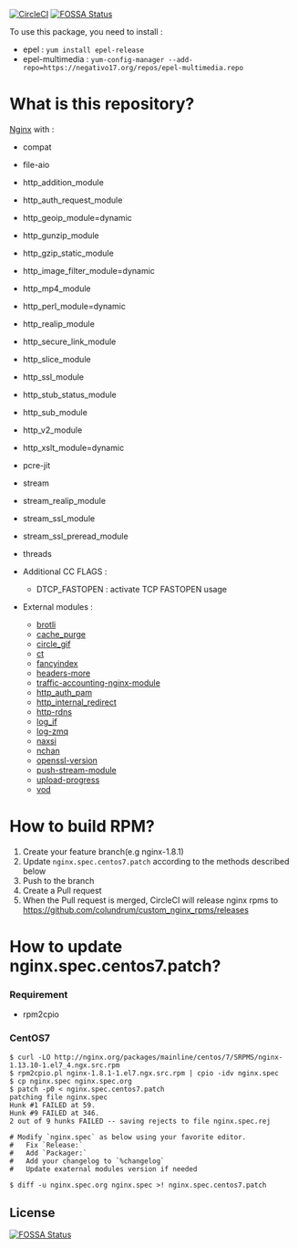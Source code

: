 [![CircleCI](https://circleci.com/gh/colundrum/custom_nginx_rpms.svg?style=svg)](https://circleci.com/gh/colundrum/custom_nginx_rpms)
[![FOSSA Status](https://app.fossa.io/api/projects/git%2Bgithub.com%2Fcolundrum%2Fcustom_nginx_rpms.svg?type=shield)](https://app.fossa.io/projects/git%2Bgithub.com%2Fcolundrum%2Fcustom_nginx_rpms?ref=badge_shield)

To use this package, you need to install :

- epel            : `yum install epel-release`
- epel-multimedia : `yum-config-manager --add-repo=https://negativo17.org/repos/epel-multimedia.repo`

# What is this repository?

[Nginx](http://nginx.org) with :

- compat
- file-aio
- http_addition_module
- http_auth_request_module
- http_geoip_module=dynamic
- http_gunzip_module
- http_gzip_static_module
- http_image_filter_module=dynamic
- http_mp4_module
- http_perl_module=dynamic
- http_realip_module
- http_secure_link_module
- http_slice_module
- http_ssl_module
- http_stub_status_module
- http_sub_module
- http_v2_module
- http_xslt_module=dynamic
- pcre-jit
- stream
- stream_realip_module
- stream_ssl_module
- stream_ssl_preread_module
- threads


- Additional CC FLAGS :
  - DTCP_FASTOPEN : activate TCP FASTOPEN usage


- External modules :
  - [brotli](https://github.com/google/ngx_brotli)
  - [cache_purge](https://github.com/FRiCKLE/ngx_cache_purge)
  - [circle_gif](https://github.com/evanmiller/nginx_circle_gif)
  - [ct](https://github.com/grahamedgecombe/nginx-ct)
  - [fancyindex](https://github.com/aperezdc/ngx-fancyindex)
  - [headers-more](https://github.com/openresty/headers-more-nginx-module)
  - [traffic-accounting-nginx-module](https://github.com/Lax/traffic-accounting-nginx-module)
  - [http_auth_pam](https://github.com/sto/ngx_http_auth_pam_module)
  - [http_internal_redirect](https://github.com/flygoast/ngx_http_internal_redirect)
  - [http-rdns](https://github.com/flant/nginx-http-rdns)
  - [log_if](https://github.com/cfsego/ngx_log_if)
  - [log-zmq](https://github.com/alticelabs/nginx-log-zmq)
  - [naxsi](https://github.com/nbs-system/naxsi)
  - [nchan](https://github.com/slact/nchan)
  - [openssl-version](https://github.com/apcera/nginx-openssl-version)
  - [push-stream-module](https://github.com/wandenberg/nginx-push-stream-module)
  - [upload-progress](https://github.com/masterzen/nginx-upload-progress-module)
  - [vod](https://github.com/kaltura/nginx-vod-module)

# How to build RPM?

1. Create your feature branch(e.g nginx-1.8.1)
2. Update `nginx.spec.centos7.patch` according to the methods described below
3. Push to the branch
4. Create a Pull request
5. When the Pull request is merged, CircleCI will release nginx rpms to https://github.com/colundrum/custom_nginx_rpms/releases

# How to update nginx.spec.centos7.patch?

### Requirement

* rpm2cpio

### CentOS7

```
$ curl -LO http://nginx.org/packages/mainline/centos/7/SRPMS/nginx-1.13.10-1.el7_4.ngx.src.rpm
$ rpm2cpio.pl nginx-1.8.1-1.el7.ngx.src.rpm | cpio -idv nginx.spec
$ cp nginx.spec nginx.spec.org
$ patch -p0 < nginx.spec.centos7.patch
patching file nginx.spec
Hunk #1 FAILED at 59.
Hunk #9 FAILED at 346.
2 out of 9 hunks FAILED -- saving rejects to file nginx.spec.rej

# Modify `nginx.spec` as below using your favorite editor.
#   Fix `Release:`
#   Add `Packager:`
#   Add your changelog to `%changelog`
#   Update exaternal modules version if needed

$ diff -u nginx.spec.org nginx.spec >! nginx.spec.centos7.patch
```


## License
[![FOSSA Status](https://app.fossa.io/api/projects/git%2Bgithub.com%2Fcolundrum%2Fcustom_nginx_rpms.svg?type=large)](https://app.fossa.io/projects/git%2Bgithub.com%2Fcolundrum%2Fcustom_nginx_rpms?ref=badge_large)
